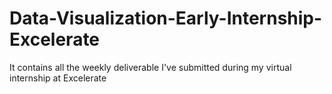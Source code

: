 # Data-Visualization-Early-Internship-Excelerate
It contains all the weekly deliverable I've submitted during my virtual internship at Excelerate
